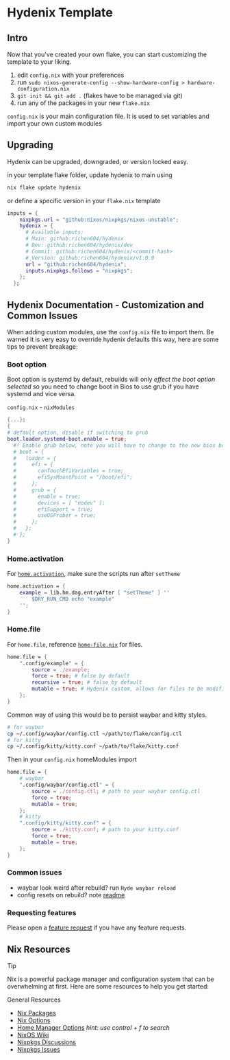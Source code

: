# Hydenix Template

## Intro

Now that you've created your own flake, you can start customizing the template to your liking.

1. edit `config.nix` with your preferences
2. run `sudo nixos-generate-config --show-hardware-config > hardware-configuration.nix`
3. `git init && git add .` (flakes have to be managed via git)
4. run any of the packages in your new `flake.nix`

`config.nix` is your main configuration file. It is used to set variables and import your own custom modules

## Upgrading

Hydenix can be upgraded, downgraded, or version locked easy.

in your template flake folder, update hydenix to main using
```bash
nix flake update hydenix
```

or define a specific version in your `flake.nix` template
```nix
inputs = {
    nixpkgs.url = "github:nixos/nixpkgs/nixos-unstable";
    hydenix = {
      # Available inputs:
      # Main: github:richen604/hydenix
      # Dev: github:richen604/hydenix/dev 
      # Commit: github:richen604/hydenix/<commit-hash>
      # Version: github:richen604/hydenix/v1.0.0
      url = "github:richen604/hydenix";
      inputs.nixpkgs.follows = "nixpkgs";
    };
  };
```

## Hydenix Documentation - Customization and Common Issues

When adding custom modules, use the `config.nix` file to import them. 
Be warned it is very easy to override hydenix defaults this way, here are some tips to prevent breakage:

### Boot option

Boot option is systemd by default, rebuilds will only *effect the boot option selected* so you need to change boot in Bios to use grub if you have systemd and vice versa.

`config.nix` - `nixModules`
```nix
{...}:
{
# default option, disable if switching to grub
boot.loader.systemd-boot.enable = true;
  #! Enable grub below, note you will have to change to the new bios boot option for settings to apply
  # boot = {
  #   loader = {
  #     efi = {
  #       canTouchEfiVariables = true;
  #       efiSysMountPoint = "/boot/efi";
  #     };
  #     grub = {
  #       enable = true;
  #       devices = [ "nodev" ];
  #       efiSupport = true;
  #       useOSProber = true;
  #     };
  #   };
  # };
}
```

### Home.activation

For [`home.activation`](https://github.com/richen604/hydenix/blob/main/hydenix/hm/home-activation.nix), make sure the scripts run after `setTheme`

```nix
home.activation = {
    example = lib.hm.dag.entryAfter [ "setTheme" ] ''
        $DRY_RUN_CMD echo "example"
    '';
}
```

### Home.file

For `home.file`, reference [`home-file.nix`](https://github.com/richen604/hydenix/blob/main/hydenix/hm/home-file.nix) for files.
```nix
home.file = {
    ".config/example" = {
        source = ./example;
        force = true; # false by default
        recursive = true; # false by default
        mutable = true; # Hydenix custom, allows for files to be modified after being created. false by default
    };
}
```

Common way of using this would be to persist waybar and kitty styles.
```bash
# for waybar
cp ~/.config/waybar/config.ctl ~/path/to/flake/config.ctl
# for kitty
cp ~/.config/kitty/kitty.conf ~/path/to/flake/kitty.conf
```
Then in your `config.nix` homeModules import
```nix
home.file = {
    # waybar
    ".config/waybar/config.ctl" = {
        source = ./config.ctl; # path to your waybar config.ctl
        force = true;
        mutable = true;
    };
    # kitty
    ".config/kitty/kitty.conf" = {
        source = ./kitty.conf; # path to your kitty.conf
        force = true;
        mutable = true;
    };
}
```

### Common issues

- waybar look weird after rebuild? run `Hyde waybar reload`
- config resets on rebuild? note [readme](https://github.com/richen604/hydenix/blob/main/README.md#limitations)

### Requesting features

Please open a [feature request](https://github.com/richen604/hydenix/issues/new?template=feature_request.md) if you have any feature requests.

## Nix Resources

> [!TIP]
> Nix is a powerful package manager and configuration system that can be overwhelming at first. Here are some resources to help you get started:

General Resources
- [Nix Packages](https://search.nixos.org/packages)
- [Nix Options](https://search.nixos.org/options)
- [Home Manager Options](https://nix-community.github.io/home-manager/options.html) *hint: use control + f to search*
- [NixOS Wiki](https://nixos.wiki)
- [Nixpkgs Discussions](https://discourse.nixos.org)
- [Nixpkgs Issues](https://github.com/NixOS/nixpkgs/issues)
